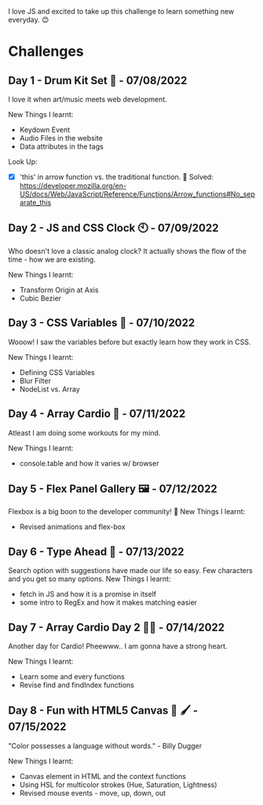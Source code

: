 I love JS and excited to take up this challenge to learn something new everyday. 😊

# Challenges

## Day 1 - Drum Kit Set 🥁 - 07/08/2022
I love it when art/music meets web development.

New Things I learnt: 
* Keydown Event
* Audio Files in the website
* Data attributes in the tags

Look Up:
- [x] 'this' in arrow function vs. the traditional function. 🧐
Solved: https://developer.mozilla.org/en-US/docs/Web/JavaScript/Reference/Functions/Arrow_functions#No_separate_this

## Day 2 - JS and CSS Clock 🕙 - 07/09/2022
Who doesn't love a classic analog clock? It actually shows the flow of the time - how we are existing.

New Things I learnt: 
* Transform Origin at Axis
* Cubic Bezier

## Day 3 - CSS Variables 💅 - 07/10/2022
Wooow! I saw the variables before but exactly learn how they work in CSS.

New Things I learnt: 
* Defining CSS Variables
* Blur Filter 
* NodeList vs. Array

## Day 4 - Array Cardio 💪 - 07/11/2022
Atleast I am doing some workouts for my mind. 

New Things I learnt: 
* console.table and how it varies w/ browser

## Day 5 - Flex Panel Gallery 🖼️ - 07/12/2022
Flexbox is a big boon to the developer community! 🙏
New Things I learnt:
* Revised animations and flex-box

## Day 6 - Type Ahead 👀 - 07/13/2022
Search option with suggestions have made our life so easy. Few characters and you get so many options.
New Things I learnt:
* fetch in JS and how it is a promise in itself
* some intro to RegEx and how it makes matching easier

## Day 7 - Array Cardio Day 2 💪💪 - 07/14/2022
Another day for Cardio! Pheewww.. I am gonna have a strong heart.

New Things I learnt: 
* Learn some and every functions
* Revise find and findIndex functions

## Day 8 - Fun with HTML5 Canvas 🎨 🖌️ - 07/15/2022
"Color possesses a language without words." - Billy Dugger

New Things I learnt: 
* Canvas element in HTML and the context functions
* Using HSL for multicolor strokes (Hue, Saturation, Lightness)
* Revised mouse events - move, up, down, out
